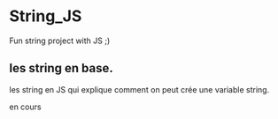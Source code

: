 # String_JS
Fun string project with JS ;)
## les string en base.
les string en JS qui explique comment on peut crée une variable string.

en cours

